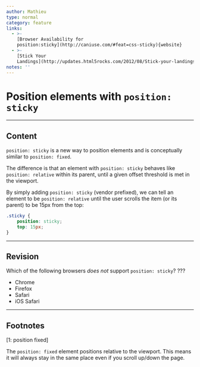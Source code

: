 ```yaml
---
author: Mathieu
type: normal
category: feature
links:
  - >-
    [Browser Availability for
    position:sticky](http://caniuse.com/#feat=css-sticky){website}
  - >-
    [Stick Your
    Landings](http://updates.html5rocks.com/2012/08/Stick-your-landings-position-sticky-lands-in-WebKit){website}
notes: ''
---
```


# Position elements with `position: sticky`


---

## Content

`position: sticky` is a new way to position elements and is conceptually similar to `position: fixed`.

The difference is that an element with `position: sticky` behaves like `position: relative` within its parent, until a given offset threshold is met in the viewport.

By simply adding `position: sticky` (vendor prefixed), we can tell an element to be `position: relative` until the user scrolls the item (or its parent) to be 15px from the top:

```css
.sticky {
    position: sticky;
    top: 15px;
}
```


---
## Revision

Which of the following browsers *does not* support `position: sticky`? ???

- Chrome
- Firefox
- Safari
- iOS Safari

---
## Footnotes

[1: position fixed]

The `position: fixed` element positions relative to the viewport. This means it will always stay in the same place even if you scroll up/down the page.
